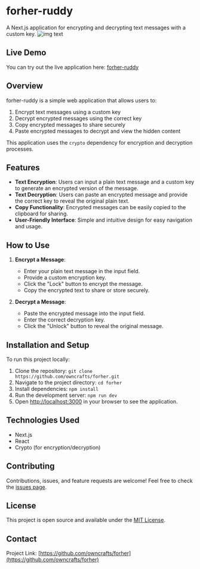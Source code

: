 # forher-ruddy

A Next.js application for encrypting and decrypting text messages with a custom key.
![img text](https://myoctocat.com/assets/images/base-octocat.svg)
## Live Demo

You can try out the live application here: [forher-ruddy](https://forher-ruddy.vercel.app/)

## Overview

forher-ruddy is a simple web application that allows users to:

1. Encrypt text messages using a custom key
2. Decrypt encrypted messages using the correct key
3. Copy encrypted messages to share securely
4. Paste encrypted messages to decrypt and view the hidden content

This application uses the `crypto` dependency for encryption and decryption processes.

## Features

- **Text Encryption**: Users can input a plain text message and a custom key to generate an encrypted version of the message.
- **Text Decryption**: Users can paste an encrypted message and provide the correct key to reveal the original plain text.
- **Copy Functionality**: Encrypted messages can be easily copied to the clipboard for sharing.
- **User-Friendly Interface**: Simple and intuitive design for easy navigation and usage.

## How to Use

1. **Encrypt a Message**:
   - Enter your plain text message in the input field.
   - Provide a custom encryption key.
   - Click the "Lock" button to encrypt the message.
   - Copy the encrypted text to share or store securely.

2. **Decrypt a Message**:
   - Paste the encrypted message into the input field.
   - Enter the correct decryption key.
   - Click the "Unlock" button to reveal the original message.

## Installation and Setup

To run this project locally:

1. Clone the repository: ``` git clone https://github.com/owncrafts/forher.git ```
2. Navigate to the project directory:
```cd forher```
3. Install dependencies:
```npm install```
4. Run the development server:
```npm run dev```
5. Open [http://localhost:3000](http://localhost:3000) in your browser to see the application.

## Technologies Used

- Next.js
- React
- Crypto (for encryption/decryption)

## Contributing

Contributions, issues, and feature requests are welcome! Feel free to check the [issues page](https://github.com/owncrafts/forher/issues).

## License

This project is open source and available under the [MIT License](LICENSE).

## Contact

Project Link: [https://github.com/owncrafts/forher](https://github.com/owncrafts/forher)
